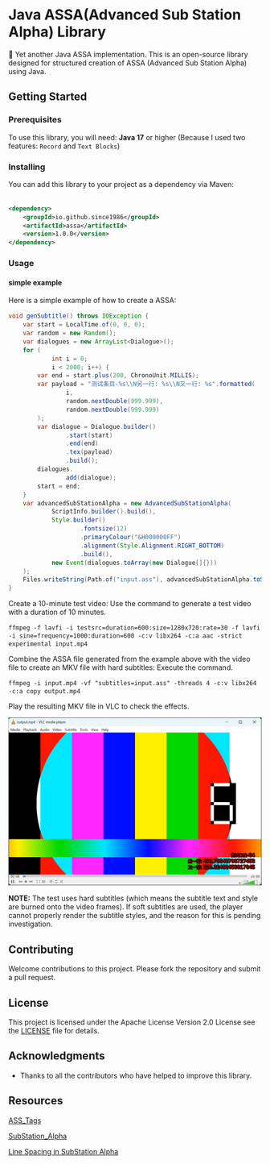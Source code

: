 # Java ASSA(Advanced Sub Station Alpha) Library

🚧 Yet another Java ASSA implementation.
This is an open-source library designed for structured creation of ASSA (Advanced Sub Station Alpha) using Java.

## Getting Started

### Prerequisites

To use this library, you will need:
**Java 17** or higher (Because I used two features: `Record` and `Text Blocks`)

### Installing

You can add this library to your project as a dependency via Maven:

```xml

<dependency>
    <groupId>io.github.since1986</groupId>
    <artifactId>assa</artifactId>
    <version>1.0.0</version>
</dependency>
```

### Usage

#### simple example

Here is a simple example of how to create a ASSA:

```java
void genSubtitle() throws IOException {
    var start = LocalTime.of(0, 0, 0);
    var random = new Random();
    var dialogues = new ArrayList<Dialogue>();
    for (
            int i = 0;
            i < 2000; i++) {
        var end = start.plus(200, ChronoUnit.MILLIS);
        var payload = "测试条目-%s\\N另一行: %s\\N又一行: %s".formatted(
                i,
                random.nextDouble(999.999),
                random.nextDouble(999.999)
        );
        var dialogue = Dialogue.builder()
                .start(start)
                .end(end)
                .tex(payload)
                .build();
        dialogues.
                add(dialogue);
        start = end;
    }
    var advancedSubStationAlpha = new AdvancedSubStationAlpha(
            ScriptInfo.builder().build(),
            Style.builder()
                    .fontsize(12)
                    .primaryColour("&H000000FF")
                    .alignment(Style.Alignment.RIGHT_BOTTOM)
                    .build(),
            new Event(dialogues.toArray(new Dialogue[]{}))
    );
    Files.writeString(Path.of("input.ass"), advancedSubStationAlpha.toString(), StandardOpenOption.CREATE, StandardOpenOption.TRUNCATE_EXISTING);
}
```

Create a 10-minute test video: Use the command to generate a test video with a duration of 10 minutes.

```shell
ffmpeg -f lavfi -i testsrc=duration=600:size=1280x720:rate=30 -f lavfi -i sine=frequency=1000:duration=600 -c:v libx264 -c:a aac -strict experimental input.mp4
```

Combine the ASSA file generated from the example above with the video file to create an MKV file with hard subtitles: Execute the command.

```shell
ffmpeg -i input.mp4 -vf "subtitles=input.ass" -threads 4 -c:v libx264 -c:a copy output.mp4
```

Play the resulting MKV file in VLC to check the effects.

<img src="src/test/resources/test-subtitle.webp" alt="vlc play">

**NOTE:** The test uses hard subtitles (which means the subtitle text and style are burned onto the video frames). If soft subtitles are used, the player cannot properly render the subtitle styles, and the reason for this is pending investigation.

## Contributing

Welcome contributions to this project. Please fork the repository and submit a pull request.

## License

This project is licensed under the Apache License Version 2.0 License see the [LICENSE](LICENSE) file for details.

## Acknowledgments

* Thanks to all the contributors who have helped to improve this library.

## Resources

[ASS_Tags](https://aegi.vmoe.info/docs/3.1/ASS_Tags/)

[SubStation_Alpha](https://fileformats.fandom.com/wiki/SubStation_Alpha)

[Line Spacing in SubStation Alpha](https://www.md-subs.com/line-spacing-in-ssa)


